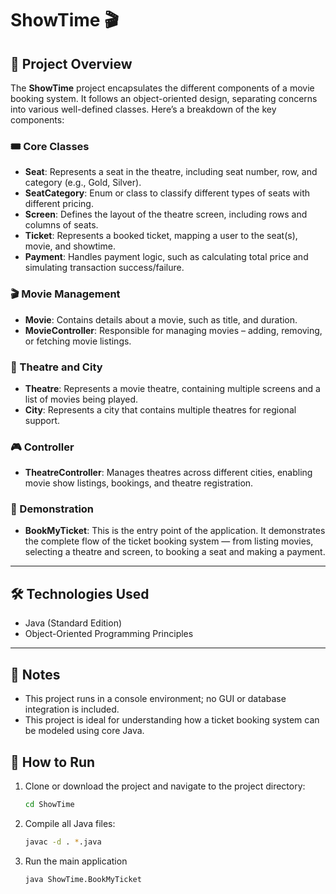 # ShowTime 🎬

## 📖 Project Overview

The **ShowTime** project encapsulates the different components of a movie booking system. It follows an object-oriented design, separating concerns into various well-defined classes. Here’s a breakdown of the key components:

### 🎟️ Core Classes

- **Seat**: Represents a seat in the theatre, including seat number, row, and category (e.g., Gold, Silver).
- **SeatCategory**: Enum or class to classify different types of seats with different pricing.
- **Screen**: Defines the layout of the theatre screen, including rows and columns of seats.
- **Ticket**: Represents a booked ticket, mapping a user to the seat(s), movie, and showtime.
- **Payment**: Handles payment logic, such as calculating total price and simulating transaction success/failure.

### 🎬 Movie Management

- **Movie**: Contains details about a movie, such as title, and duration.
- **MovieController**: Responsible for managing movies – adding, removing, or fetching movie listings.

### 🏢 Theatre and City

- **Theatre**: Represents a movie theatre, containing multiple screens and a list of movies being played.
- **City**: Represents a city that contains multiple theatres for regional support.

### 🎮 Controller

- **TheatreController**: Manages theatres across different cities, enabling movie show listings, bookings, and theatre registration.

### 🧪 Demonstration

- **BookMyTicket**: This is the entry point of the application. It demonstrates the complete flow of the ticket booking system — from listing movies, selecting a theatre and screen, to booking a seat and making a payment.

---

## 🛠️ Technologies Used

- Java (Standard Edition)
- Object-Oriented Programming Principles

---

## 📌 Notes

- This project runs in a console environment; no GUI or database integration is included.
- This project is ideal for understanding how a ticket booking system can be modeled using core Java.


## 🚀 How to Run

1. Clone or download the project and navigate to the project directory:

   ```bash
   cd ShowTime

2. Compile all Java files:

    ```bash
    javac -d . *.java

3. Run the main application
    ```bash
    java ShowTime.BookMyTicket
